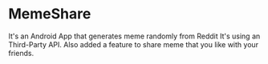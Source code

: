 # MemeShare
It's an Android App that generates meme randomly from Reddit
It's using an Third-Party API.
Also added a feature to share meme that you like with your friends.

